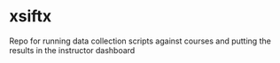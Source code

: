 xsiftx
======

Repo for running data collection scripts against courses and putting the results in the instructor dashboard
